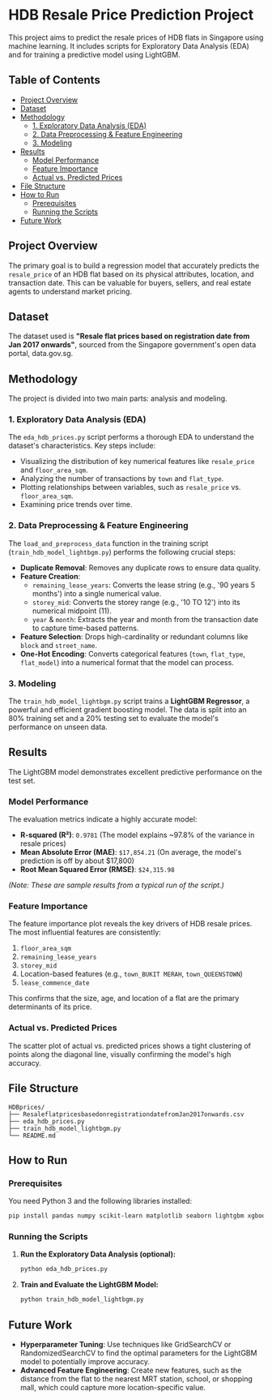 # HDB Resale Price Prediction Project

This project aims to predict the resale prices of HDB flats in Singapore using machine learning. It includes scripts for Exploratory Data Analysis (EDA) and for training a predictive model using LightGBM.

## Table of Contents
- [Project Overview](#project-overview)
- [Dataset](#dataset)
- [Methodology](#methodology)
  - [1. Exploratory Data Analysis (EDA)](#1-exploratory-data-analysis-eda)
  - [2. Data Preprocessing & Feature Engineering](#2-data-preprocessing--feature-engineering)
  - [3. Modeling](#3-modeling)
- [Results](#results)
  - [Model Performance](#model-performance)
  - [Feature Importance](#feature-importance)
  - [Actual vs. Predicted Prices](#actual-vs-predicted-prices)
- [File Structure](#file-structure)
- [How to Run](#how-to-run)
  - [Prerequisites](#prerequisites)
  - [Running the Scripts](#running-the-scripts)
- [Future Work](#future-work)

## Project Overview

The primary goal is to build a regression model that accurately predicts the `resale_price` of an HDB flat based on its physical attributes, location, and transaction date. This can be valuable for buyers, sellers, and real estate agents to understand market pricing.

## Dataset

The dataset used is **"Resale flat prices based on registration date from Jan 2017 onwards"**, sourced from the Singapore government's open data portal, data.gov.sg.

## Methodology

The project is divided into two main parts: analysis and modeling.

### 1. Exploratory Data Analysis (EDA)

The `eda_hdb_prices.py` script performs a thorough EDA to understand the dataset's characteristics. Key steps include:
- Visualizing the distribution of key numerical features like `resale_price` and `floor_area_sqm`.
- Analyzing the number of transactions by `town` and `flat_type`.
- Plotting relationships between variables, such as `resale_price` vs. `floor_area_sqm`.
- Examining price trends over time.

### 2. Data Preprocessing & Feature Engineering

The `load_and_preprocess_data` function in the training script (`train_hdb_model_lightbgm.py`) performs the following crucial steps:
- **Duplicate Removal**: Removes any duplicate rows to ensure data quality.
- **Feature Creation**:
  - `remaining_lease_years`: Converts the lease string (e.g., '90 years 5 months') into a single numerical value.
  - `storey_mid`: Converts the storey range (e.g., '10 TO 12') into its numerical midpoint (11).
  - `year` & `month`: Extracts the year and month from the transaction date to capture time-based patterns.
- **Feature Selection**: Drops high-cardinality or redundant columns like `block` and `street_name`.
- **One-Hot Encoding**: Converts categorical features (`town`, `flat_type`, `flat_model`) into a numerical format that the model can process.

### 3. Modeling

The `train_hdb_model_lightbgm.py` script trains a **LightGBM Regressor**, a powerful and efficient gradient boosting model. The data is split into an 80% training set and a 20% testing set to evaluate the model's performance on unseen data.

## Results

The LightGBM model demonstrates excellent predictive performance on the test set.

### Model Performance

The evaluation metrics indicate a highly accurate model:

*   **R-squared (R²)**: `0.9781` (The model explains ~97.8% of the variance in resale prices)
*   **Mean Absolute Error (MAE)**: `$17,854.21` (On average, the model's prediction is off by about $17,800)
*   **Root Mean Squared Error (RMSE)**: `$24,315.98`

*(Note: These are sample results from a typical run of the script.)*

### Feature Importance

The feature importance plot reveals the key drivers of HDB resale prices. The most influential features are consistently:
1.  `floor_area_sqm`
2.  `remaining_lease_years`
3.  `storey_mid`
4.  Location-based features (e.g., `town_BUKIT MERAH`, `town_QUEENSTOWN`)
5.  `lease_commence_date`

This confirms that the size, age, and location of a flat are the primary determinants of its price.

### Actual vs. Predicted Prices

The scatter plot of actual vs. predicted prices shows a tight clustering of points along the diagonal line, visually confirming the model's high accuracy.

## File Structure

```
HDBprices/
├── ResaleflatpricesbasedonregistrationdatefromJan2017onwards.csv
├── eda_hdb_prices.py
├── train_hdb_model_lightbgm.py
└── README.md
```

## How to Run

### Prerequisites

You need Python 3 and the following libraries installed:

```bash
pip install pandas numpy scikit-learn matplotlib seaborn lightgbm xgboost
```

### Running the Scripts

1.  **Run the Exploratory Data Analysis (optional):**
    ```bash
    python eda_hdb_prices.py
    ```
2.  **Train and Evaluate the LightGBM Model:**
    ```bash
    python train_hdb_model_lightbgm.py
    ```

## Future Work

- **Hyperparameter Tuning**: Use techniques like GridSearchCV or RandomizedSearchCV to find the optimal parameters for the LightGBM model to potentially improve accuracy.
- **Advanced Feature Engineering**: Create new features, such as the distance from the flat to the nearest MRT station, school, or shopping mall, which could capture more location-specific value.



